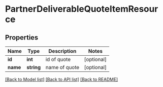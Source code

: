# PartnerDeliverableQuoteItemResource

## Properties
Name | Type | Description | Notes
------------ | ------------- | ------------- | -------------
**id** | **int** | id of quote | [optional] 
**name** | **string** | name of quote | [optional] 

[[Back to Model list]](../README.md#documentation-for-models) [[Back to API list]](../README.md#documentation-for-api-endpoints) [[Back to README]](../README.md)


